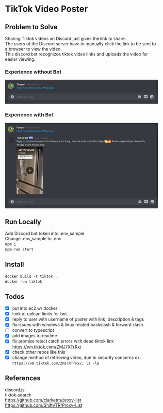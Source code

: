 # TikTok Video Poster

## Problem to Solve

Sharing Tiktok videos on Discord just gives the link to share.  
The users of the Discord server have to manually click the link to be sent to a browser to view the video.  
This discord bot recognizes tiktok video links and uploads the video for easier viewing.  

### Experience without Bot

![](./images/old.png)

### Experience with Bot

![](./images/new.png)

## Run Locally

Add Discord bot token into .env_sample  
Change .env_sample to .env  
`npm i`  
`npm run start`

## Install

`docker build -t tiktok .`  
`docker run tiktok`  

## Todos

- [x] put into ec2 w/ docker
- [x] look at upload limits for bot
- [x] reply to user with username of poster with link, description & tags
- [x] fix issues with windows & linux related backslash & forward slash
- [ ] convert to typescript
- [x] add images to readme 
- [x] fix promise reject catch errors with dead tiktok link https://vm.tiktok.com/ZMJ7XTrRx/
- [x] check other repos like this
- [x] change method of retrieving video, due to security concerns ex. `https://vm.tiktok.com/ZMJ7XTrRx/; ls -la`

## References

discord.js  
tiktok-search  
https://github.com/clarketm/proxy-list  
https://github.com/ShiftyTR/Proxy-List  